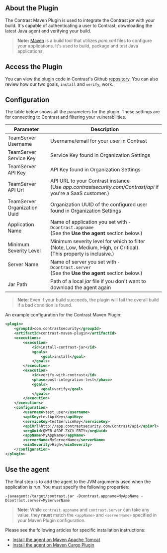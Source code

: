 <!--
title: "Contrast Maven Plugin"
description: "Sample Maven build plugin using the Contrast Java SDK"
tags: "tools Maven SDK Integration Java"
-->

## About the Plugin

The Contrast Maven Plugin is used to integrate the Contrast *jar* with your build. It's capable of authenticating a user to Contrast, downloading the latest Java agent and verifying your build.

> **Note:** [Maven](https://maven.apache.org/) is a build tool that utilizes *pom.xml* files to configure your applications. It's used to build, package and test Java applications.

## Access the Plugin

You can view the plugin code in Contrast's Github [repository](https://github.com/Contrast-Security-OSS/contrast-maven-plugin). You can also review how our two goals, `install` and `verify`, work.

<!-- The plugin can be found here on the Maven repository. -->

## Configuration

The table below shows all the parameters for the plugin. These settings are for connecting to Contrast and filtering your vulnerabilities.

| Parameter                    | Description                                             |
|------------------------------|---------------------------------------------------------|
| TeamServer Username          | Username/email for your user in Contrast |
| TeamServer Service Key       | Service Key found in Organization Settings             |
| TeamServer API Key           | API Key found in Organization Settings                 |
| TeamServer API Url           | API URL to your Contrast instance  <BR> (Use *app.contrastsecurity.com/Contrast/api* if you're a SaaS customer.)                    |
| TeamServer Organization Uuid | Organization UUID of the configured user found in Organization Settings |
| Application Name             | Name of application you set with `-Dcontrast.appname` <BR> (See the **Use the agent** section below.) |
| Minimum Severity Level       | Minimum severity level for which to filter (Note, Low, Medium, High, or Critical). <br> (This property is inclusive.) |
| Server Name                  | Name of server you set with `-Dcontrast.server` <BR> (See the **Use the agent** section below.) |
| Jar Path                     | Path of a local *jar* file if you don't want to download the agent again                  |


>**Note**: Even if your build succeeds, the plugin will fail the overall build if a bad condition is found.


An example configuration for the Contrast Maven Plugin:

```xml
<plugin>
    <groupId>com.contrastsecurity</groupId>
    <artifactId>contrast-maven-plugin</artifactId>
    <executions>
        <execution>
            <id>install-contrast-jar</id>
            <goals>
                <goal>install</goal>
            </goals>
        </execution>
        <execution>
            <id>verify-with-contrast</id>
            <phase>post-integration-test</phase>
            <goals>
                <goal>verify</goal>
            </goals>
        </execution>
    </executions>
    <configuration>
        <username>test_user</username>
        <apiKey>testApiKey</apiKey>
        <serviceKey>testServiceKey</serviceKey>
        <apiUrl>http://app.contrastsecurity.com/Contrast/api</apiUrl>
        <orgUuid>QWER-ASDF-ZXCV-ERTY</orgUuid>
        <appName>MyAppName</appName>
        <serverName>MyServerName</serverName>
        <minSeverity>High</minSeverity>
    </configuration>
</plugin>
```

## Use the agent

The final step is to add the agent to the JVM arguments used when the application is run. You must specify the following properties:

```
-javaagent:/target/contrast.jar -Dcontrast.appname=MyAppName -Dcontrast.server=MyServerName
```
>**Note**: While `contrast.appname` and `contrast.server` can take any value, they **must** match the `<appName>` and `<serverName>` specified in your Maven Plugin configuration.
    
Please see the following articles for specific installation instructions:

* [Install the agent on Maven Apache Tomcat](installation-javainstall.html#apache)
* [Install the agent on Maven Cargo Plugin](installation-javainstall.html#cargo)
